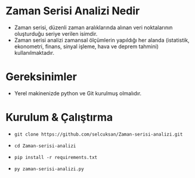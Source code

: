 # Zaman Serisi Analizi Nedir


* Zaman serisi, düzenli zaman aralıklarında alınan veri noktalarının oluşturduğu seriye verilen isimdir.
* Zaman serisi analizi zamansal ölçümlerin yapıldığı her alanda (istatistik, ekonometri, finans, sinyal işleme, hava ve deprem tahmini) kullanılmaktadır. 


# Gereksinimler

* Yerel makinenizde python ve Git kurulmuş olmalıdır.

# Kurulum & Çalıştırma

- <pre class="terminal"><code class="terminal-line" prefix="$">git clone https://github.com/selcuksan/Zaman-serisi-analizi.git</code></pre>
- <pre class="terminal"><code class="terminal-line" prefix="$">cd Zaman-serisi-analizi</code></pre>
- <pre class="terminal"><code class="terminal-line" prefix="$">pip install -r requirements.txt</code></pre>
- <pre class="terminal"><code class="terminal-line" prefix="$">py zaman-serisi-analizi.py</code></pre>
